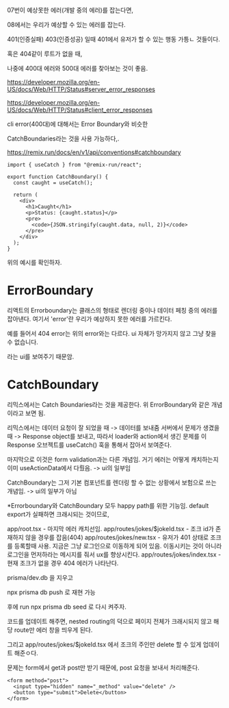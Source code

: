07번이 예상못한 에러(개발 중의 에러)를 잡는다면,

08에서는 우리가 예상할 수 있는 에러를 잡는다.

401(인증실패) 403(인증성공) 일때 401에서 유저가 할 수 있는 행동 가틍ㄴ 것들이다.

혹은 404같이 루트가 없을 때,

나중에 400대 에러와 500대 에러를 찾아보는 것이 좋음.

https://developer.mozilla.org/en-US/docs/Web/HTTP/Status#server_error_responses

https://developer.mozilla.org/en-US/docs/Web/HTTP/Status#client_error_responses


cli error(400대)에 대해서는 Error Boundary와 비슷한

CatchBoundaries라는 것을 사용 가능하다,.

https://remix.run/docs/en/v1/api/conventions#catchboundary

```
import { useCatch } from "@remix-run/react";

export function CatchBoundary() {
  const caught = useCatch();

  return (
    <div>
      <h1>Caught</h1>
      <p>Status: {caught.status}</p>
      <pre>
        <code>{JSON.stringify(caught.data, null, 2)}</code>
      </pre>
    </div>
  );
}
```
위의 예시를 확인하자.

# ErrorBoundary

리액트의 Errorboundary는 클래스의 형태로 렌더링 중이나 데이터 페칭 중의 에러를 잡아낸다.
여기서 'error'란 우리가 예상하지 못한 에러를 가르킨다.

예를 들어서 404 error는 위의 error와는 다르다. ui 자체가 망가지지 않고 그냥 찾을 수 없습니다.

라는 ui를 보여주기 때문암.

# CatchBoundary

리믹스에서는 Catch Boundaries라는 것을 제공한다. 위 ErrorBoundary와 같은 개념이라고 보면 됨.

리믹스에서는 데이터 요청이 잘 되었을 때 -> 데이터를 보내줌
서버에서 문제가 생겼을 때 -> Response object를 보내고,
따라서 loader와 action에서 생긴 문제를
이 Response 오브젝트를 useCatch() 훅을 통해서 잡아서 보여준다.

마지막으로 이것은 form validation과는 다른 개념임.
거기 에러는 어떻게 캐치하는지 이미 useActionData에서 다뤘음. -> ui의 일부임

CatchBoundary는 그저 기본 컴포넌트를 렌더링 할 수 없는 상황에서 보험으로 쓰는 개념임. -> ui의 일부가 아님

*Errorboundary와 CatchBoundary 모두 happy path를 위한 기능임. default export가 실패하면 크래시되는 것이므로,

app/root.tsx - 마지막 에러 캐치선임.
app/routes/jokes/$jokeId.tsx - 조크 id가 존재하지 않을 경우를 잡음(404)
app/routes/jokes/new.tsx - 유저가 401 상태로 조크를 등록할때 사용. 지금은 그냥 로그인으로 이동하게 되어 있음.
이동시키는 것이 아니라 로그인을 먼저하라는 메시지를 줘서 ux를 향상시킨다.
app/routes/jokes/index.tsx - 현재 조크가 없을 경우 404 에러가 나타난다. 
 
prisma/dev.db 
을 지우고 

npx prisma db push
로 재현 가능

후에 run npx prisma db seed
로 다시 켜주자.

코드를 업데이트 해주면, nested routing의 덕으로 페이지 전체가 크래시되지 않고 해당 route만 에러 창을 띄우게 된다.


그리고 app/routes/jokes/$jokeId.tsx
에서 조크의 주인만 delete 할 수 있게 업데이트 해준ㅇ다.

문제는 form에서 get과 post만 받기 때문에, post 요청을 보내서 처리해준다.

```
<form method="post">
  <input type="hidden" name="_method" value="delete" />
  <button type="submit">Delete</button>
</form>
```
